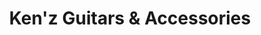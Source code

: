 ---
title: "Ken'z Guitars & Accessories"
url: /georgetown/kenz-guitars-und-accessories/
shop: Instrumente
---